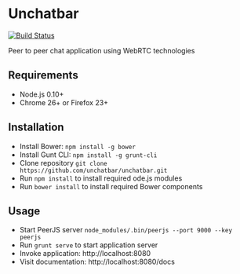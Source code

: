 # Unchatbar
[![Build Status](https://travis-ci.org/unchtbar/unchatbar.svg?branch=master)](https://travis-ci.org/unchatbar/unchatbar)

Peer to peer chat application using WebRTC technologies

## Requirements
* Node.js 0.10+
* Chrome 26+ or Firefox 23+

## Installation
* Install Bower: `npm install -g bower`
* Install Gunt CLI: `npm install -g grunt-cli`
* Clone repository `git clone https://github.com/unchatbar/unchatbar.git`
* Run `npm install` to install required ode.js modules
* Run `bower install` to install required Bower components

## Usage
* Start PeerJS server `node_modules/.bin/peerjs --port 9000 --key peerjs`
* Run `grunt serve` to start application server
* Invoke application: http://localhost:8080
* Visit documentation: http://localhost:8080/docs

